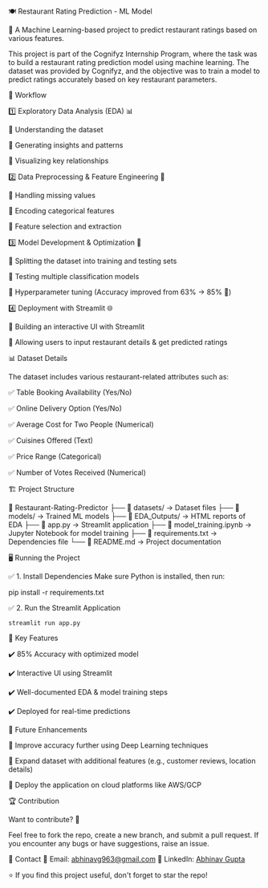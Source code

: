 🍽️ Restaurant Rating Prediction - ML Model


📌 A Machine Learning-based project to predict restaurant ratings based on various features.


This project is part of the Cognifyz Internship Program, where the task was to build a restaurant rating prediction model using machine learning. The dataset was provided by Cognifyz, and the objective was to train a model to predict ratings accurately based on key restaurant parameters.

🚀 Workflow


1️⃣ Exploratory Data Analysis (EDA) 📊


🔹 Understanding the dataset


🔹 Generating insights and patterns


🔹 Visualizing key relationships



2️⃣ Data Preprocessing & Feature Engineering 🔧


🔹 Handling missing values


🔹 Encoding categorical features


🔹 Feature selection and extraction



3️⃣ Model Development & Optimization 🤖


🔹 Splitting the dataset into training and testing sets


🔹 Testing multiple classification models


🔹 Hyperparameter tuning (Accuracy improved from 63% → 85% 🚀)



4️⃣ Deployment with Streamlit 🌐


🔹 Building an interactive UI with Streamlit


🔹 Allowing users to input restaurant details & get predicted ratings



📊 Dataset Details


The dataset includes various restaurant-related attributes such as:


✅ Table Booking Availability (Yes/No)


✅ Online Delivery Option (Yes/No)


✅ Average Cost for Two People (Numerical)


✅ Cuisines Offered (Text)


✅ Price Range (Categorical)


✅ Number of Votes Received (Numerical)




🏗️ Project Structure


📂 Restaurant-Rating-Predictor
├── 📂 datasets/ → Dataset files
├── 📂 models/ → Trained ML models
├── 📂 EDA_Outputs/ → HTML reports of EDA
├── 📜 app.py → Streamlit application
├── 📜 model_training.ipynb → Jupyter Notebook for model training
├── 📜 requirements.txt → Dependencies file
└── 📜 README.md → Project documentation




🖥️ Running the Project

✅ 1. Install Dependencies
Make sure Python is installed, then run:


pip install -r requirements.txt



✅ 2. Run the Streamlit Application


    streamlit run app.py



    
📌 Key Features


✔️ 85% Accuracy with optimized model


✔️ Interactive UI using Streamlit


✔️ Well-documented EDA & model training steps


✔️ Deployed for real-time predictions




🔮 Future Enhancements


🚀 Improve accuracy further using Deep Learning techniques


🚀 Expand dataset with additional features (e.g., customer reviews, location details)


🚀 Deploy the application on cloud platforms like AWS/GCP




🏆 Contribution


Want to contribute? 🤝


Feel free to fork the repo, create a new branch, and submit a pull request. If you encounter any bugs or have suggestions, raise an issue.



📢 Contact
📩 Email: abhinavg963@gmail.com
🔗 LinkedIn: [Abhinav Gupta](https://www.linkedin.com/in/abhinav-gupta-34a1b2349)

⭐ If you find this project useful, don't forget to star the repo!


